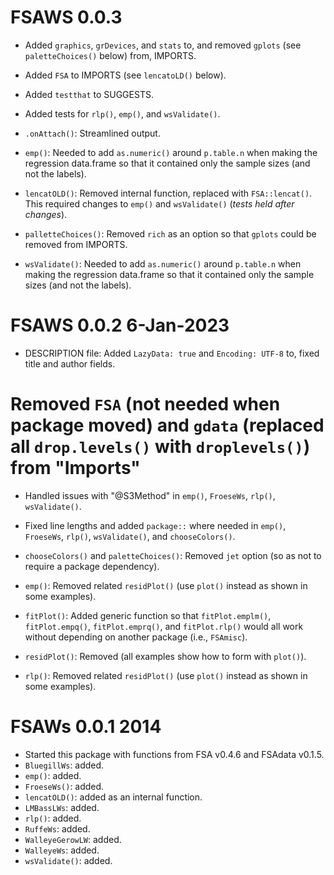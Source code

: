 # FSAWS 0.0.3
* Added `graphics`, `grDevices`, and `stats` to, and removed `gplots` (see `paletteChoices()` below) from, IMPORTS.
* Added `FSA` to IMPORTS (see `lencatoLD()` below).
* Added `testthat` to SUGGESTS.
* Added tests for `rlp()`, `emp()`, and `wsValidate()`.

* `.onAttach()`: Streamlined output.
* `emp()`: Needed to add `as.numeric()` around `p.table.n` when making the regression data.frame so that it contained only the sample sizes (and not the labels).
* `lencatOLD()`: Removed internal function, replaced with `FSA::lencat()`. This required changes to `emp()` and `wsValidate()` (*tests held after changes*).
* `palletteChoices()`: Removed `rich` as an option so that `gplots` could be removed from IMPORTS.
* `wsValidate()`: Needed to add `as.numeric()` around `p.table.n` when making the regression data.frame so that it contained only the sample sizes (and not the labels).

# FSAWS 0.0.2 6-Jan-2023 
* DESCRIPTION file: Added `LazyData: true` and `Encoding: UTF-8` to, fixed title and author fields.
# Removed `FSA` (not needed when package moved) and `gdata` (replaced all `drop.levels()` with `droplevels()`) from "Imports"
* Handled issues with "@S3Method" in `emp()`, `FroeseWs`, `rlp()`, `wsValidate()`.
* Fixed line lengths and added `package::` where needed in `emp()`, `FroeseWs`, `rlp()`, `wsValidate()`, and `chooseColors()`.

* `chooseColors()` and `paletteChoices()`: Removed `jet` option (so as not to require a package dependency).
* `emp()`: Removed related `residPlot()` (use `plot()` instead as shown in some examples).
* `fitPlot()`: Added generic function so that `fitPlot.emplm()`, `fitPlot.empq()`, `fitPlot.emprq()`, and `fitPlot.rlp()` would all work without depending on another package (i.e., `FSAmisc`).
* `residPlot()`: Removed (all examples show how to form with `plot()`).
* `rlp()`: Removed related `residPlot()` (use `plot()` instead as shown in some examples).

# FSAWs 0.0.1 2014
* Started this package with functions from FSA v0.4.6 and FSAdata v0.1.5.
* `BluegillWs`: added.
* `emp()`: added.
* `FroeseWs()`: added.
* `lencatOLD()`: added as an internal function.
* `LMBassLWs`: added.
* `rlp()`: added.
* `RuffeWs`: added.
* `WalleyeGerowLW`: added.
* `WalleyeWs`: added.
* `wsValidate()`: added.
